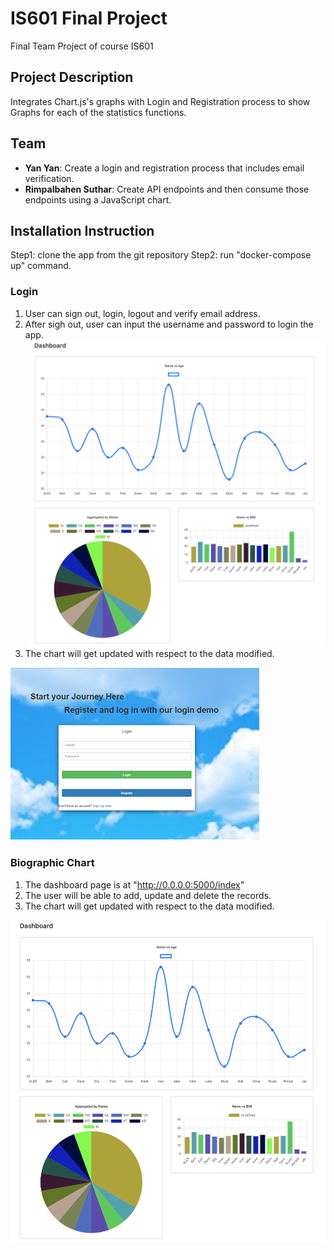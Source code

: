 # IS601 Final Project
Final Team Project of course IS601
## Project Description
Integrates Chart.js's graphs with Login and Registration process to show Graphs for each of the statistics functions.
## Team
- **Yan Yan**: Create a login and registration process that includes email verification.  
- **Rimpalbahen Suthar**: Create API endpoints and then consume those endpoints using a JavaScript chart. 

## Installation Instruction
Step1: clone the app from the git repository
Step2: run "docker-compose up" command.

### Login

1. User can sign out, login, logout and verify email address.
2. After sigh out, user can input the username and password to login the app.
![Dashboard](/Screenshots/Dashboard.png)
3. The chart will get updated with respect to the data modified.

![Dashboard](/Screenshots/login.png)
### Biographic Chart 

1. The dashboard page is at "http://0.0.0.0:5000/index"
2. The user will be able to add, update and delete the records.
3. The chart will get updated with respect to the data modified.

![Dashboard](/Screenshots/Dashboard.png)

